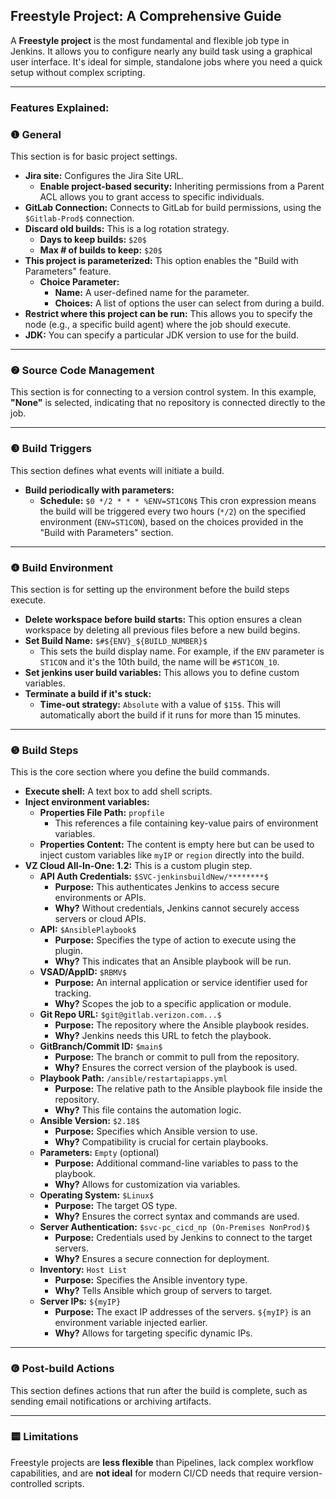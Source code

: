 ## Freestyle Project: A Comprehensive Guide

A **Freestyle project** is the most fundamental and flexible job type in Jenkins. It allows you to configure nearly any build task using a graphical user interface. It's ideal for simple, standalone jobs where you need a quick setup without complex scripting.

---

### **Features Explained:**

### ❶ General

This section is for basic project settings.

* **Jira site:** Configures the Jira Site URL.
    * **Enable project-based security:** Inheriting permissions from a Parent ACL allows you to grant access to specific individuals.
* **GitLab Connection:** Connects to GitLab for build permissions, using the `$Gitlab-Prod$` connection.
* **Discard old builds:** This is a log rotation strategy.
    * **Days to keep builds:** `$20$`
    * **Max # of builds to keep:** `$20$`
* **This project is parameterized:** This option enables the "Build with Parameters" feature.
    * **Choice Parameter:**
        * **Name:** A user-defined name for the parameter.
        * **Choices:** A list of options the user can select from during a build.
* **Restrict where this project can be run:** This allows you to specify the node (e.g., a specific build agent) where the job should execute.
* **JDK:** You can specify a particular JDK version to use for the build.

---

### ❷ Source Code Management

This section is for connecting to a version control system. In this example, **"None"** is selected, indicating that no repository is connected directly to the job.

---

### ❸ Build Triggers

This section defines what events will initiate a build.

* **Build periodically with parameters:**
    * **Schedule:** `$0 */2 * * * %ENV=ST1CON$`
    This cron expression means the build will be triggered every two hours (`*/2`) on the specified environment (`ENV=ST1CON`), based on the choices provided in the "Build with Parameters" section.

---

### ❹ Build Environment

This section is for setting up the environment before the build steps execute.

* **Delete workspace before build starts:** This option ensures a clean workspace by deleting all previous files before a new build begins.
* **Set Build Name:** `$#${ENV}_${BUILD_NUMBER}$`
    * This sets the build display name. For example, if the `ENV` parameter is `ST1CON` and it's the 10th build, the name will be `#ST1CON_10`.
* **Set jenkins user build variables:** This allows you to define custom variables.
* **Terminate a build if it's stuck:**
    * **Time-out strategy:** `Absolute` with a value of `$15$`. This will automatically abort the build if it runs for more than 15 minutes.

---

### ❺ Build Steps

This is the core section where you define the build commands.

* **Execute shell:** A text box to add shell scripts.
* **Inject environment variables:**
    * **Properties File Path:** `propfile`
        * This references a file containing key-value pairs of environment variables.
    * **Properties Content:** The content is empty here but can be used to inject custom variables like `myIP` or `region` directly into the build.
* **VZ Cloud All-In-One: 1.2:** This is a custom plugin step.
    * **API Auth Credentials:** `$SVC-jenkinsbuildNew/********$`
        * **Purpose:** This authenticates Jenkins to access secure environments or APIs.
        * **Why?** Without credentials, Jenkins cannot securely access servers or cloud APIs.
    * **API:** `$AnsiblePlaybook$`
        * **Purpose:** Specifies the type of action to execute using the plugin.
        * **Why?** This indicates that an Ansible playbook will be run.
    * **VSAD/AppID:** `$RBMV$`
        * **Purpose:** An internal application or service identifier used for tracking.
        * **Why?** Scopes the job to a specific application or module.
    * **Git Repo URL:** `$git@gitlab.verizon.com...$`
        * **Purpose:** The repository where the Ansible playbook resides.
        * **Why?** Jenkins needs this URL to fetch the playbook.
    * **GitBranch/Commit ID:** `$main$`
        * **Purpose:** The branch or commit to pull from the repository.
        * **Why?** Ensures the correct version of the playbook is used.
    * **Playbook Path:** `/ansible/restartapiapps.yml`
        * **Purpose:** The relative path to the Ansible playbook file inside the repository.
        * **Why?** This file contains the automation logic.
    * **Ansible Version:** `$2.18$`
        * **Purpose:** Specifies which Ansible version to use.
        * **Why?** Compatibility is crucial for certain playbooks.
    * **Parameters:** `Empty` (optional)
        * **Purpose:** Additional command-line variables to pass to the playbook.
        * **Why?** Allows for customization via variables.
    * **Operating System:** `$Linux$`
        * **Purpose:** The target OS type.
        * **Why?** Ensures the correct syntax and commands are used.
    * **Server Authentication:** `$svc-pc_cicd_np (On-Premises NonProd)$`
        * **Purpose:** Credentials used by Jenkins to connect to the target servers.
        * **Why?** Ensures a secure connection for deployment.
    * **Inventory:** `Host List`
        * **Purpose:** Specifies the Ansible inventory type.
        * **Why?** Tells Ansible which group of servers to target.
    * **Server IPs:** `${myIP}`
        * **Purpose:** The exact IP addresses of the servers. `${myIP}` is an environment variable injected earlier.
        * **Why?** Allows for targeting specific dynamic IPs.

---

### ❻ Post-build Actions

This section defines actions that run after the build is complete, such as sending email notifications or archiving artifacts.

---

### 🟨 Limitations

Freestyle projects are **less flexible** than Pipelines, lack complex workflow capabilities, and are **not ideal** for modern CI/CD needs that require version-controlled scripts.
